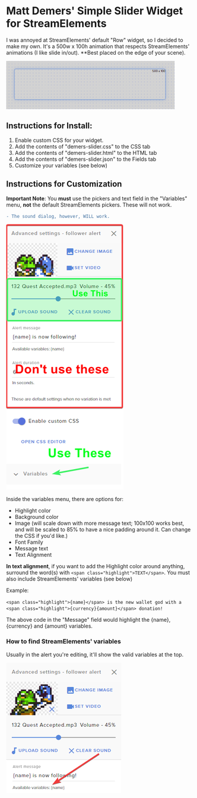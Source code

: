 # Matt Demers' Simple Slider Widget for StreamElements

I was annoyed at StreamElements' default "Row" widget, so I decided to make my own. It's a 500w x 100h animation that respects StreamElements' animations (I like slide in/out). **Best placed on the edge of your scene).

![Image](/demo.gif)

## Instructions for Install:

1. Enable custom CSS for your widget.
2. Add the contents of "demers-slider.css" to the CSS tab
3. Add the contents of "demers-slider.html" to the HTML tab
4. Add the contents of "demers-slider.json" to the Fields tab
5. Customize your variables (see below)

## Instructions for Customization

**Important Note**: You **must** use the pickers and text field in the "Variables" menu, **not** the default StreamElements pickers. These will not work. 

```diff
- The sound dialog, however, WILL work.
```

![Image](/variables2.png)

Inside the variables menu, there are options for:

* Highlight color
* Background color
* Image (will scale down with more message text; 100x100 works best, and will be scaled to 85% to have a nice padding around it. Can change the CSS if you'd like.)
* Font Family
* Message text
* Text Alignment

**In text alignment**, if you want to add the Highlight color around anything, surround the word(s) with `<span class="highlight">TEXT</span>`. You must also include StreamElements' variables (see below)

Example:

`<span class="highlight">{name}</span> is the new wallet god with a <span class="highlight">{currency}{amount}</span> donation!`

The above code in the "Message" field would highlight the {name}, {currency} and {amount} variables.

### How to find StreamElements' variables

Usually in the alert you're editing, it'll show the valid variables at the top.

![Image](/variables.png)





